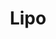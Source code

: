 ---
git: https://github.com/lipojs
logohandle: lipoio
sort: lipo
title: Lipo
website: https://lipo.io/
---